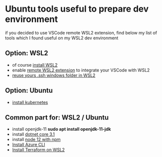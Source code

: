 # Ubuntu tools useful to prepare dev environment

if you decided to use VSCode remote WSL2 extension, find below my list of tools which I found useful on my WSL2 dev environment

## Option: WSL2
- of course [install WSL2](https://docs.microsoft.com/en-us/windows/wsl/install-win10)
- enable [remote WSL2 extension](https://marketplace.visualstudio.com/items?itemName=ms-vscode-remote.remote-wsl) to integrate your VSCode with WSL2
- [reuse yours .ssh windows folder in WSL2](https://devblogs.microsoft.com/commandline/sharing-ssh-keys-between-windows-and-wsl-2/)

## Option: Ubuntu
- [install kubernetes](https://ubuntu.com/kubernetes/install#single-node)

## Common part for: WSL2 / Ubuntu
- install openjdk-11 **sudo apt install openjdk-11-jdk**
- install [dotnet core 3.1](https://docs.microsoft.com/dotnet/core/install/linux-package-manager-ubuntu-1804)
- install [node 12 with npm](https://tecadmin.net/install-latest-nodejs-npm-on-ubuntu/)
- [Install Azure CLI](https://docs.microsoft.com/en-us/cli/azure/install-azure-cli-apt)
- [Install Terraform on WSL2](https://techcommunity.microsoft.com/t5/Azure-Developer-Community-Blog/Configuring-Terraform-on-Windows-10-Linux-Sub-System/ba-p/393845)
